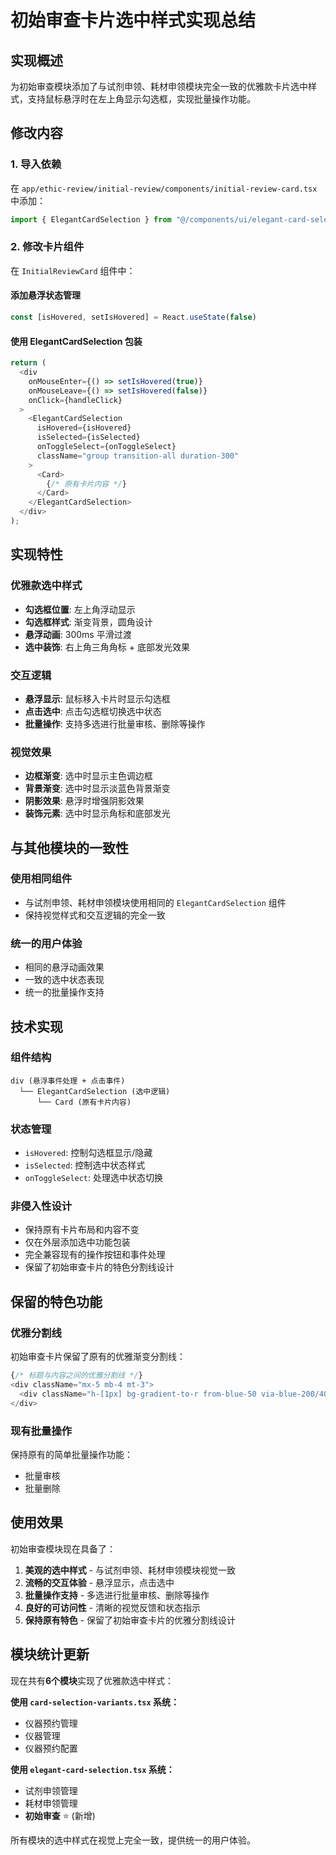 # 初始审查卡片选中样式实现总结

## 实现概述

为初始审查模块添加了与试剂申领、耗材申领模块完全一致的优雅款卡片选中样式，支持鼠标悬浮时在左上角显示勾选框，实现批量操作功能。

## 修改内容

### 1. 导入依赖
在 `app/ethic-review/initial-review/components/initial-review-card.tsx` 中添加：
```typescript
import { ElegantCardSelection } from "@/components/ui/elegant-card-selection"
```

### 2. 修改卡片组件
在 `InitialReviewCard` 组件中：

#### 添加悬浮状态管理
```typescript
const [isHovered, setIsHovered] = React.useState(false)
```

#### 使用 ElegantCardSelection 包装
```typescript
return (
  <div
    onMouseEnter={() => setIsHovered(true)}
    onMouseLeave={() => setIsHovered(false)}
    onClick={handleClick}
  >
    <ElegantCardSelection
      isHovered={isHovered}
      isSelected={isSelected}
      onToggleSelect={onToggleSelect}
      className="group transition-all duration-300"
    >
      <Card>
        {/* 原有卡片内容 */}
      </Card>
    </ElegantCardSelection>
  </div>
);
```

## 实现特性

### 优雅款选中样式
- **勾选框位置**: 左上角浮动显示
- **勾选框样式**: 渐变背景，圆角设计
- **悬浮动画**: 300ms 平滑过渡
- **选中装饰**: 右上角三角角标 + 底部发光效果

### 交互逻辑
- **悬浮显示**: 鼠标移入卡片时显示勾选框
- **点击选中**: 点击勾选框切换选中状态
- **批量操作**: 支持多选进行批量审核、删除等操作

### 视觉效果
- **边框渐变**: 选中时显示主色调边框
- **背景渐变**: 选中时显示淡蓝色背景渐变
- **阴影效果**: 悬浮时增强阴影效果
- **装饰元素**: 选中时显示角标和底部发光

## 与其他模块的一致性

### 使用相同组件
- 与试剂申领、耗材申领模块使用相同的 `ElegantCardSelection` 组件
- 保持视觉样式和交互逻辑的完全一致

### 统一的用户体验
- 相同的悬浮动画效果
- 一致的选中状态表现
- 统一的批量操作支持

## 技术实现

### 组件结构
```
div (悬浮事件处理 + 点击事件)
  └── ElegantCardSelection (选中逻辑)
      └── Card (原有卡片内容)
```

### 状态管理
- `isHovered`: 控制勾选框显示/隐藏
- `isSelected`: 控制选中状态样式
- `onToggleSelect`: 处理选中状态切换

### 非侵入性设计
- 保持原有卡片布局和内容不变
- 仅在外层添加选中功能包装
- 完全兼容现有的操作按钮和事件处理
- 保留了初始审查卡片的特色分割线设计

## 保留的特色功能

### 优雅分割线
初始审查卡片保留了原有的优雅渐变分割线：
```typescript
{/* 标题与内容之间的优雅分割线 */}
<div className="mx-5 mb-4 mt-3">
  <div className="h-[1px] bg-gradient-to-r from-blue-50 via-blue-200/40 to-blue-50"></div>
</div>
```

### 现有批量操作
保持原有的简单批量操作功能：
- 批量审核
- 批量删除

## 使用效果

初始审查模块现在具备了：
1. **美观的选中样式** - 与试剂申领、耗材申领模块视觉一致
2. **流畅的交互体验** - 悬浮显示，点击选中
3. **批量操作支持** - 多选进行批量审核、删除等操作
4. **良好的可访问性** - 清晰的视觉反馈和状态指示
5. **保持原有特色** - 保留了初始审查卡片的优雅分割线设计

## 模块统计更新

现在共有**6个模块**实现了优雅款选中样式：

**使用 `card-selection-variants.tsx` 系统：**
- 仪器预约管理
- 仪器管理
- 仪器预约配置

**使用 `elegant-card-selection.tsx` 系统：**
- 试剂申领管理
- 耗材申领管理
- **初始审查** ⭐ (新增)

所有模块的选中样式在视觉上完全一致，提供统一的用户体验。 